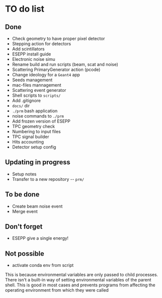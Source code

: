 # TO do list

## Done
  * Check geometry to have proper pixel detector
  * Stepping action for detectors
  * Add scintillators
  * ESEPP install guide
  * Electronic noise simu
  * Rename build and run scripts (beam, scat and noise)
  * Scattering PrimaryGenerator action (pcode)
  * Change ideology for a `Geant4` app
  * Seeds management
  * mac-files mannagement
  * Scattering event generator
  * Shell scripts to `scripts/`
  * Add .gitignore
  * `docs/` dir
  * `./prm` bash application
  * noise commands to `./prm`
  * Add frozen version of ESEPP
  * TPC geometry check
  * Numbering to input files
  * TPC signal builder
  * Hits accounting
  * Detector setup config


## Updating in progress
  * Setup notes
  * Transfer to a new repository -- `prm/`

## To be done
  * Create beam noise event
  * Merge event

## Don't forget
  * ESEPP give a single energy!

## Not possible 
  * activate conda env from script 

This is because environmental variables are only passed to child 
processes. There isn't a built-in way of setting environmental variables 
of the parent shell. This is good in most cases and prevents programs from 
affecting the operating environment from which they were called

